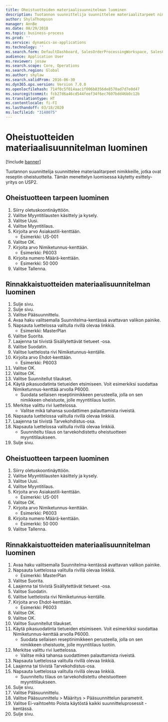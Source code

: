 ```yaml
---
title: Oheistuotteiden materiaalisuunnitelman luominen
description: Tuotannon suunnittelija suunnittelee materiaalitarpeet nimikkeille, jotka ovat reseptin oheistuotteita.
author: ShylaThompson
manager: AnnBe
ms.date: 08/29/2018
ms.topic: business-process
ms.prod: ''
ms.service: dynamics-ax-applications
ms.technology: ''
ms.search.form: DefaultDashboard, SalesOrderProcessingWorkspace, SalesCreateOrder, SalesTable, ReqCreatePlanWorkspace, ReqTransPlanCard, SysQueryForm, ReqTransPo
audience: Application User
ms.reviewer: josaw
ms.search.scope: Core, Operations
ms.search.region: Global
ms.author: shylaw
ms.search.validFrom: 2016-06-30
ms.dyn365.ops.version: Version 7.0.0
ms.openlocfilehash: 714f0c5f014aac1f006b8356de8570ad7d7e0d47
ms.sourcegitcommit: fcb27d6a46cd544feef34f6ec7607bdd46b0c12b
ms.translationtype: HT
ms.contentlocale: fi-FI
ms.lasthandoff: 03/18/2020
ms.locfileid: "3148075"
---
```

# <a name="create-a-material-plan-for-co-products"></a>Oheistuotteiden materiaalisuunnitelman luominen

[!include [banner](../../includes/banner.md)]

Tuotannon suunnittelija suunnittelee materiaalitarpeet nimikkeille, jotka ovat reseptin oheistuotteita. Tämän menettelyn luomisessa käytetty esittely-yritys on USP2.


## <a name="create-requirement-for-a-co-product"></a>Oheistuotteen tarpeen luominen
1. Siirry oletuskoontinäyttöön.
2. Valitse Myyntitilausten käsittely ja kysely.
3. Valitse Uusi.
4. Valitse Myyntitilaus.
5. Kirjoita arvo Asiakastili-kenttään.
    * Esimerkki: US-001  
6. Valitse OK.
7. Kirjoita arvo Nimiketunnus-kenttään.
    * Esimerkki: P6003  
8. Kirjoita numero Määrä-kenttään.
    * Esimerkki: 50 000  
9. Valitse Tallenna.

## <a name="create-a-material-plan-for-co-products"></a>Rinnakkaistuotteiden materiaalisuunnitelman luominen
1. Sulje sivu.
2. Sulje sivu.
3. Valitse Pääsuunnittelu.
4. Avaa haku valitsemalla Suunnitelma-kentässä avattavan valikon painike.
5. Napsauta luettelossa valitulla rivillä olevaa linkkiä.
    * Esimerkki: MasterPlan  
6. Valitse Suorita.
7. Laajenna tai tiivistä Sisällytettävät tietueet -osa.
8. Valitse Suodatin.
9. Valitse luettelosta rivi Nimiketunnus-kentälle.
10. Kirjoita arvo Ehdot-kenttään.
    * Esimerkki: P6003  
11. Valitse OK.
12. Valitse OK.
13. Valitse Suunnitellut tilaukset.
14. Käytä pikasuodatinta tietueiden etsimiseen. Voit esimerkiksi suodattaa Nimiketunnus-kenttää arvolla P6000.
    * Suodata sellaisen reseptinimikkeen perusteella, jolla on sen nimikkeen oheistuote, jolle myyntitilaus luotiin.  
15. Merkitse valittu rivi luettelossa.
    * Valitse mikä tahansa suodattimen palauttamista riveistä.  
16. Napsauta luettelossa valitulla rivillä olevaa linkkiä.
17. Laajenna tai tiivistä Tarvekohdistus-osa.
18. Napsauta luettelossa valitulla rivillä olevaa linkkiä.
    * Suunniteltu tilaus on tarvekohdistettu oheistuotteen myyntitilaukseen.  
19. Sulje sivu.

## <a name="create-requirement-for-a-co-product"></a>Oheistuotteen tarpeen luominen
1. Siirry oletuskoontinäyttöön.
2. Valitse Myyntitilausten käsittely ja kysely.
3. Valitse Uusi.
4. Valitse Myyntitilaus.
5. Kirjoita arvo Asiakastili-kenttään.
    * Esimerkki: US-001  
6. Valitse OK.
7. Kirjoita arvo Nimiketunnus-kenttään.
    * Esimerkki: P6003  
8. Kirjoita numero Määrä-kenttään.
    * Esimerkki: 50 000  
9. Valitse Tallenna.

## <a name="create-a-material-plan-for-co-products"></a>Rinnakkaistuotteiden materiaalisuunnitelman luominen
1. Avaa haku valitsemalla Suunnitelma-kentässä avattavan valikon painike.
2. Napsauta luettelossa valitulla rivillä olevaa linkkiä.
    * Esimerkki: MasterPlan  
3. Valitse Suorita.
4. Laajenna tai tiivistä Sisällytettävät tietueet -osa.
5. Valitse Suodatin.
6. Valitse luettelosta rivi Nimiketunnus-kentälle.
7. Kirjoita arvo Ehdot-kenttään.
    * Esimerkki: P6003  
8. Valitse OK.
9. Valitse OK.
10. Valitse Suunnitellut tilaukset.
11. Käytä pikasuodatinta tietueiden etsimiseen. Voit esimerkiksi suodattaa Nimiketunnus-kenttää arvolla P6000.
    * Suodata sellaisen reseptinimikkeen perusteella, jolla on sen nimikkeen oheistuote, jolle myyntitilaus luotiin.  
12. Merkitse valittu rivi luettelossa.
    * Valitse mikä tahansa suodattimen palauttamista riveistä.  
13. Napsauta luettelossa valitulla rivillä olevaa linkkiä.
14. Laajenna tai tiivistä Tarvekohdistus-osa.
15. Napsauta luettelossa valitulla rivillä olevaa linkkiä.
    * Suunniteltu tilaus on tarvekohdistettu oheistuotteen myyntitilaukseen.  
16. Sulje sivu.
17. Valitse Pääsuunnittelu.
18. Valitse Pääsuunnittelu > Määritys > Pääsuunnittelun parametrit.
19. Valitse Ei-vaihtoehto Poista käytöstä kaikki suunnitteluprosessit -kentässä.
20. Sulje sivu.

